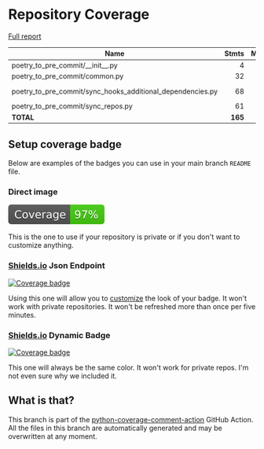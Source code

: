 # Repository Coverage

[Full report](https://htmlpreview.github.io/?https://github.com/ewjoachim/poetry-to-pre-commit/blob/python-coverage-comment-action-data/htmlcov/index.html)

| Name                                                             |    Stmts |     Miss |   Branch |   BrPart |   Cover |   Missing |
|----------------------------------------------------------------- | -------: | -------: | -------: | -------: | ------: | --------: |
| poetry\_to\_pre\_commit/\_\_init\_\_.py                          |        4 |        0 |        0 |        0 |    100% |           |
| poetry\_to\_pre\_commit/common.py                                |       32 |        0 |       10 |        0 |    100% |           |
| poetry\_to\_pre\_commit/sync\_hooks\_additional\_dependencies.py |       68 |        3 |       18 |        0 |     97% |71-72, 159 |
| poetry\_to\_pre\_commit/sync\_repos.py                           |       61 |        1 |       20 |        0 |     99% |       130 |
|                                                        **TOTAL** |  **165** |    **4** |   **48** |    **0** | **98%** |           |


## Setup coverage badge

Below are examples of the badges you can use in your main branch `README` file.

### Direct image

[![Coverage badge](https://raw.githubusercontent.com/ewjoachim/poetry-to-pre-commit/python-coverage-comment-action-data/badge.svg)](https://htmlpreview.github.io/?https://github.com/ewjoachim/poetry-to-pre-commit/blob/python-coverage-comment-action-data/htmlcov/index.html)

This is the one to use if your repository is private or if you don't want to customize anything.

### [Shields.io](https://shields.io) Json Endpoint

[![Coverage badge](https://img.shields.io/endpoint?url=https://raw.githubusercontent.com/ewjoachim/poetry-to-pre-commit/python-coverage-comment-action-data/endpoint.json)](https://htmlpreview.github.io/?https://github.com/ewjoachim/poetry-to-pre-commit/blob/python-coverage-comment-action-data/htmlcov/index.html)

Using this one will allow you to [customize](https://shields.io/endpoint) the look of your badge.
It won't work with private repositories. It won't be refreshed more than once per five minutes.

### [Shields.io](https://shields.io) Dynamic Badge

[![Coverage badge](https://img.shields.io/badge/dynamic/json?color=brightgreen&label=coverage&query=%24.message&url=https%3A%2F%2Fraw.githubusercontent.com%2Fewjoachim%2Fpoetry-to-pre-commit%2Fpython-coverage-comment-action-data%2Fendpoint.json)](https://htmlpreview.github.io/?https://github.com/ewjoachim/poetry-to-pre-commit/blob/python-coverage-comment-action-data/htmlcov/index.html)

This one will always be the same color. It won't work for private repos. I'm not even sure why we included it.

## What is that?

This branch is part of the
[python-coverage-comment-action](https://github.com/marketplace/actions/python-coverage-comment)
GitHub Action. All the files in this branch are automatically generated and may be
overwritten at any moment.